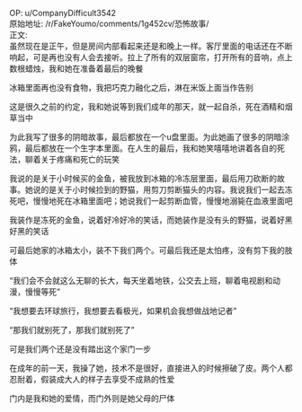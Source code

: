 
OP: u/CompanyDifficult3542  
原始地址: /r/FakeYoumo/comments/1g452cv/恐怖故事/  
正文:  
虽然现在是正午，但是房间内部看起来还是和晚上一样。客厅里面的电话还在不断响起，可是再也没有人会去接听。拉上了所有的双层窗帘，打开所有的音响，点上数根蜡烛，我和她在准备着最后的晚餐

冰箱里面再也没有食物，我把巧克力融化之后，淋在米饭上面当作告别

这是很久之前的约定，我和她说等到我们成年的那天，就一起自杀，死在酒精和烟草当中

为此我写了很多的阴暗故事，最后都放在一个u盘里面。为此她画了很多的阴暗涂鸦，最后都放在一个生字本里面。在人生的最后，我和她笑嘻嘻地讲着各自的死法，聊着关于疼痛和死亡的玩笑

我说的是关于小时候买的金鱼，被我放到冰箱的冷冻层里面，最后用刀砍断的故事。她说的是关于小时候捡到的野猫，用剪刀剪断猫头的内容。我说我们一起去冻死吧，慢慢地死在冰箱里面吧；她说我们一起剪断血管，慢慢地溺毙在血液里面吧

我装作是冻死的金鱼，说着好冷好冷的笑话，而她装作是没有头的野猫，说着好黑好黑的笑话

可最后她家的冰箱太小，装不下我们两个。可最后我还是太怕疼，没有剪下我的肢体

“我们会不会就这么无聊的长大，每天坐着地铁，公交去上班，聊着电视剧和动漫，慢慢等死”

“我想要去环球旅行，我想要去看极光，如果机会我想做战地记者”

“那我们就别死了，那我们就别死了”

可是我们两个还是没有踏出这个家门一步

在成年的前一天，我操了她，技术不是很好，直接进入的时候擦破了皮。两个人都忍耐着，假装成大人的样子去享受不成熟的性爱

门内是我和她的爱情，而门外则是她父母的尸体


